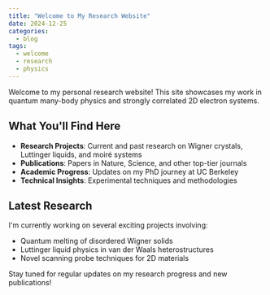 ```yaml
---
title: "Welcome to My Research Website"
date: 2024-12-25
categories:
  - blog
tags:
  - welcome
  - research
  - physics
---
```


Welcome to my personal research website! This site showcases my work in quantum many-body physics and strongly correlated 2D electron systems.

## What You'll Find Here

- **Research Projects**: Current and past research on Wigner crystals, Luttinger liquids, and moiré systems
- **Publications**: Papers in Nature, Science, and other top-tier journals
- **Academic Progress**: Updates on my PhD journey at UC Berkeley
- **Technical Insights**: Experimental techniques and methodologies

## Latest Research

I'm currently working on several exciting projects involving:

- Quantum melting of disordered Wigner solids
- Luttinger liquid physics in van der Waals heterostructures
- Novel scanning probe techniques for 2D materials

Stay tuned for regular updates on my research progress and new publications!
